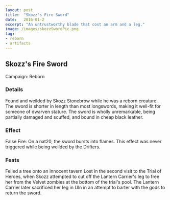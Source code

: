 ```yaml
---
layout: post
title:  "Skozz's Fire Sword"
date:   2016-01-2
excerpt: "An untrustworthy blade that cost an arm and a leg."
image: /images/skozzSwordPic.png
tag:
- reborn
- artifacts 
---
```


## Skozz's Fire Sword
Campaign: Reborn

### Details

Found and weilded by Skozz Stonebrow while he was a reborn creature. The sword is shorter in length than most longswords, making it well-fit for someone of dwarven stature. The sword is wholly unremarkable, being partially damaged and scuffed, and bound in cheap black leather.


### Effect

False Fire: On a nat20, the sword bursts into flames. This effect was never triggered while being weilded by the Drifters.

### Feats

Felled a tree onto an innocent tavern
Lost in the second visit to the Trial of Heroes, when Skozz attempted to cut off the Lantern Carrier's leg to free her from the Velvet zombies at the bottom of the trial's pool.
The Lantern Carrier later sacrificed her leg in Uln in an attempt to barter with the gods to return the sword.
